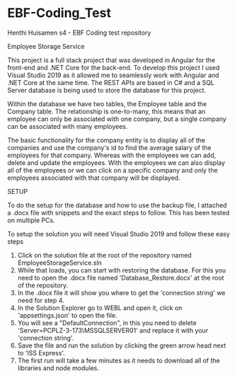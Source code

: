 # EBF-Coding_Test
Henthi Huisamen s4 - EBF Coding test repository

Employee Storage Service

This project is a full stack project that was developed in Angular for the front-end and .NET Core for the back-end. 
To develop this project I used Visual Studio 2019 as it allowed me to seamlessly work with Angular and .NET Core at the same time.
The REST APIs are based in C# and a SQL Server database is being used to store the database for this project.

Within the database we have two tables, the Employee table and the Company table. The relationship is one-to-many, this means
that an employee can only be associated with one company, but a single company can be associated with many employees.

The basic functionality for the company entity is to display all of the companies and use the company's id to find the average 
salary of the employees for that company. 
Whereas with the employees we can add, delete and update the employees. With the employees we can also display all of the employees 
or we can click on a specific company and only the employees associated with that company will be displayed.

SETUP

To do the setup for the database and how to use the backup file, I attached a .docx file with snippets and the exact 
steps to follow. This has been tested on multiple PCs.

To setup the solution you will need Visual Studio 2019 and follow these easy steps

1. Click on the solution file at the root of the repository named EmployeeStorageService.sln
2. While that loads, you can start with restoring the database. For this you need to open the .docx file named 'Database_Restore.docx' 
   at the root of the repository.
3. In the .docx file it will show you where to get the 'connection string' we need for step 4.
4. In the Solution Explorer go to WEBL and open it, click on 'appsettings.json' to open the file.
5. You will see a "DefaultConnection", in this you need to delete 'Server=PCPLZ-3-173\\MSSQLSERVER01' and replace it with 
   your 'connection string'.
6. Save the file and run the solution by clicking the green arrow head next to 'ISS Express'.
7. The first run will take a few minutes as it needs to download all of the libraries and node modules.
